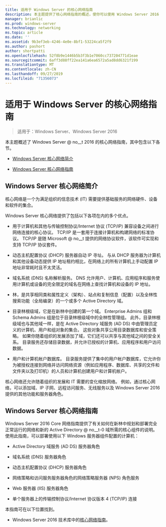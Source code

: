 ```yaml
---
title: 适用于 Windows Server 的核心网络指南
description: 本主题提供了核心网络指南的概述，使你可以使用 Windows Server 2016 在新林中规划和部署完全正常运行的网络和新的 Active Directory 域所需的核心组件。
manager: brianlic
ms.prod: windows-server
ms.technology: networking
ms.topic: article
ms.date: ''
ms.assetid: 9b3ef3eb-4246-4e0e-8bf1-53224ca5f2f9
ms.author: pashort
author: shortpatti
ms.openlocfilehash: 52f8b9e1446b5b3f3b1e7060cc737204771d1eae
ms.sourcegitcommit: 6aff3d88ff22ea141a6ea6572a5ad8dd6321f199
ms.translationtype: MT
ms.contentlocale: zh-CN
ms.lasthandoff: 09/27/2019
ms.locfileid: "71356073"
---
```

# <a name="core-network-guidance-for-windows-server"></a>适用于 Windows Server 的核心网络指南

>适用于：Windows Server、Windows Server 2016

本主题概述了 Windows Server @ no__t 2016 的核心网络指南，其中包含以下各节。  
  
-   [Windows Server 核心网络简介](#bkmk_intro)  
  
-   [Windows Server 核心网络指南](#bkmk_core)  
  
## <a name="bkmk_intro"></a>Windows Server 核心网络简介

核心网络是一个为满足组织的信息技术 (IT) 需要提供基础服务的网络硬件、设备和软件的集合。

Windows Server 核心网络提供了包括以下各项在内的多个优点。

- 用于计算机和其他与传输控制协议/Internet 协议 (TCP/IP) 兼容设备之间进行网络连接的核心协议。 TCP/IP 是一套用于连接计算机和构建网络的标准协议。 TCP/IP 是随 Microsoft @ no__t 提供的网络协议软件，该软件可实现和支持 TCP/IP 协议套件。

- 动态主机配置协议 (DHCP) 服务器自动 IP 寻址。 与从 DHCP 服务器为计算机和其他设备动态提供 IP 地址租约相比，在网络上的所有计算机上手动配置 IP 地址非常耗时且不太灵活。

- 域名系统 (DNS) 名称解析服务。 DNS 允许用户、计算机、应用程序和服务使用计算机或设备的完全限定的域名在网络上查找计算机和设备的 IP 地址。

- 林，是共享相同类和属性定义（架构）、站点和复制信息（配置）以及全林性搜索功能（全局编录）的一个或多个 Active Directory 域。

- 目录林根级域，它是在新林中创建的第一个域。 Enterprise Admins 组和 Schema Admins 组是位于目录林根级域中的全林性管理组。 此外，目录林根级域也与其他域一样，是在 Active Directory 域服务 (AD DS) 中由管理员定义的计算机、用户和组对象的集合。 这些对象共享公用目录数据库和安全策略。 如果你随着组织的发展添加了域，它们还可以共享与其他域之间的安全关系。 目录服务还存储目录数据，并允许已授权的计算机、应用程序和用户访问数据。

- 用户和计算机帐户数据库。 目录服务提供了集中的用户帐户数据库，它允许你为被授权连接到网络并访问网络资源（例如应用程序、数据库、共享的文件和文件夹以及打印机）的人员和计算机创建用户和计算机帐户。

核心网络还允许随着组织的发展和 IT 需要的变化缩放网络。 例如，通过核心网络，可以添加域、IP 子网、远程访问服务、无线服务以及 Windows Server 2016 提供的其他功能和服务器角色。

## <a name="bkmk_core"></a>Windows Server 核心网络指南

Windows Server 2016 Core 网络指南提供了有关如何在新林中规划和部署完全正常运行的网络和新的 Active Directory @ no__t-0 域所需的核心组件的说明。 使用此指南，可以部署使用以下 Windows 服务器组件配置的计算机：

- Active Directory 域服务 (AD DS) 服务器角色

- 域名系统 (DNS) 服务器角色

- 动态主机配置协议 (DHCP) 服务器角色

- 网络策略和访问服务服务器角色的网络策略服务器 (NPS) 角色服务

- Web 服务器 (IIS) 服务器角色

- 单个服务器上的传输控制协议/Internet 协议版本 4 (TCP/IP) 连接

本指南可在以下位置找到。

- Windows Server 2016 技术库中的[核心网络指南](../core-network-guide/Core-Network-Guide.md)。
  


